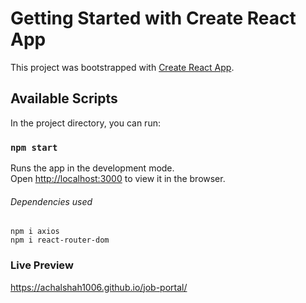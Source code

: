 # Getting Started with Create React App

This project was bootstrapped with [Create React App](https://github.com/facebook/create-react-app).

## Available Scripts

In the project directory, you can run:

### `npm start`

Runs the app in the development mode.\
Open [http://localhost:3000](http://localhost:3000) to view it in the browser.

###### Dependencies used

```
npm i axios
npm i react-router-dom

```

### Live Preview
https://achalshah1006.github.io/job-portal/
